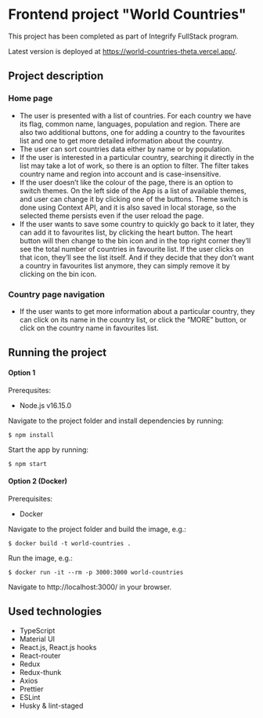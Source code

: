 # Frontend project "World Countries"

This project has been completed as part of Integrify FullStack program.

Latest version is deployed at https://world-countries-theta.vercel.app/.

## Project description

### Home page
- The user is presented with a list of countries. For each country we have its flag, common name, languages, population and region. There are also two additional buttons, one for adding a country to the favourites list and one to get more detailed information about the country. 
- The user can sort countries data either by name or by population.
- If the user is interested in a particular country, searching it directly in the list may take a lot of work, so there is an option to filter. The filter takes country name and region into account and is case-insensitive.
- If the user doesn’t like the colour of the page, there is an option to switch themes. On the left side of the App is a list of available themes, and user can change it by clicking one of the buttons. Theme switch is done using Context API, and it is also saved in local storage, so the selected theme persists even if the user reload the page.
- If the user wants to save some country to quickly go back to it later, they can add it to favourites list, by clicking the heart button. The heart button will then change to the bin icon and in the top right corner they’ll see the total number of countries in favourite list. If the user clicks on that icon, they’ll see the list itself. And if they decide that they don’t want a country in favourites list anymore, they can simply remove it by clicking on the bin icon.
### Country page navigation
- If the user wants to get more information about a particular country, they can click on its name in the country list, or click the “MORE” button, or click on the country name in favourites list.

## Running the project

#### Option 1

Prerequsites:
- Node.js v16.15.0

Navigate to the project folder and install dependencies by running:
```
$ npm install
```

Start the app by running:
```
$ npm start
```

#### Option 2 (Docker)

Prerequisites:
- Docker

Navigate to the project folder and build the image, e.g.:
```
$ docker build -t world-countries .
```

Run the image, e.g.:
```
$ docker run -it --rm -p 3000:3000 world-countries
```

Navigate to http://localhost:3000/ in your browser.

## Used technologies

* TypeScript
* Material UI
* React.js, React.js hooks
* React-router
* Redux
* Redux-thunk
* Axios
* Prettier
* ESLint
* Husky & lint-staged
